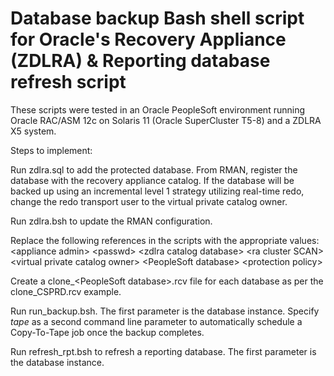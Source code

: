 # Database backup Bash shell script for Oracle's Recovery Appliance (ZDLRA) & Reporting database refresh script

These scripts were tested in an Oracle PeopleSoft environment running Oracle RAC/ASM 12c on Solaris 11 (Oracle SuperCluster T5-8) and a ZDLRA X5 system.

Steps to implement:

Run zdlra.sql to add the protected database. From RMAN, register the database with the recovery appliance catalog. If the database will be backed up using an incremental level 1 strategy utilizing real-time redo, change the redo transport user to the virtual private catalog owner.

Run zdlra.bsh to update the RMAN configuration.

Replace the following references in the scripts with the appropriate values:
&#60;appliance admin&#62;
&#60;passwd&#62;
&#60;zdlra catalog database&#62;
&#60;ra cluster SCAN&#62;
&#60;virtual private catalog owner&#62;
&#60;PeopleSoft database&#62;
&#60;protection policy&#62;

Create a clone_&#60;PeopleSoft database&#62;.rcv file for each database as per the clone_CSPRD.rcv example.

Run run_backup.bsh. The first parameter is the database instance. Specify <em>tape</em> as a second command line parameter to automatically schedule a Copy-To-Tape job once the backup completes. 

Run refresh_rpt.bsh to refresh a reporting database. The first parameter is the database instance.
